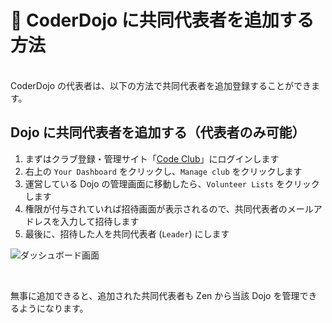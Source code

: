 # 👥 CoderDojo に共同代表者を追加する方法
<br>
CoderDojo の代表者は、以下の方法で共同代表者を追加登録することができます。

## Dojo に共同代表者を追加する（代表者のみ可能）

1. まずはクラブ登録・管理サイト「[Code Club](https://codeclub.org/en/coderdojo-community)」にログインします
2. 右上の `Your Dashboard` をクリックし、`Manage club` をクリックします
   <!--<img alt='CoderDojo Zen - My Dojos' src='/img/zen-my-dojos.png' /><br><br>-->
3. 運営している Dojo の管理画面に移動したら、`Volunteer Lists` をクリックします
   <!--<img alt='CoderDojo Zen - Manage Users' src='/img/zen-manage-users.png' /><br><br>-->
4. 権限が付与されていれば招待画面が表示されるので、共同代表者のメールアドレスを入力して招待します
   <!--<img alt='CoderDojo Zen - Invite Champion' src='/img/zen-invite-champion.png' /><br><br>-->
5. 最後に、招待した人を共同代表者 (`Leader`) にします
   <!--<img alt='CoderDojo Zen - Invite Champion' src='/img/zen-invite-champion.png' /><br><br>-->

![ダッシュボード画面](https://i.gyazo.com/7ff1ca9d44efc7515010daf055c6b15d.png)

<br>

無事に追加できると、追加された共同代表者も Zen から当該 Dojo を管理できるようになります。   

